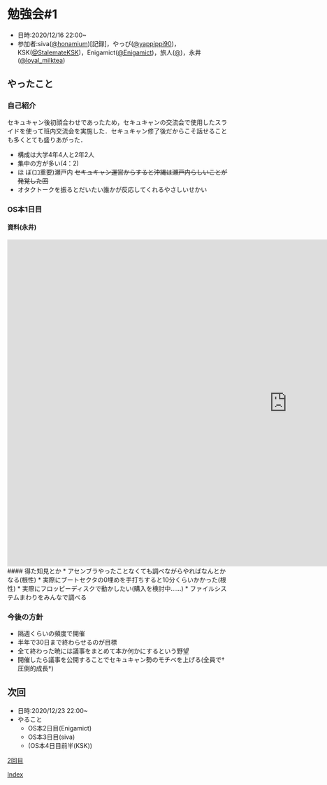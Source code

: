 # 勉強会#1
- 日時:2020/12/16 22:00~
- 参加者:siva([@honamium](https://twitter.com/honamium/ "twitter"))[記録]，やっぴ([@yappippi90](https://twitter.com/yappippi90/ "twitter"))，KSK([@StalemateKSK](https://twitter.com/StalemateKSK/ "twitter"))，Enigamict([@Enigamict](https://twitter.com/Enigamict/ "twitter"))，旅人([@](https://twitter.com// "twitter"))，永井([@loyal_milktea](https://twitter.com/loyal_milktea/ "twitter"))

## やったこと

### 自己紹介
セキュキャン後初顔合わせであったため，セキュキャンの交流会で使用したスライドを使って班内交流会を実施した．セキュキャン修了後だからこそ話せることも多くとても盛りあがった．
- 構成は大学4年4人と2年2人
- 集中の方が多い(4：2)
- ほ ぼ(ｺｺ重要)瀬戸内
	~~セキュキャン運営からすると沖縄は瀬戸内らしいことが発覚した回~~
- オタクトークを振るとだいたい誰かが反応してくれるやさしいせかい

### OS本1日目
#### 資料(永井)
<link rel="stylesheet" href="{{site.github.url}}/css/style.css" charset="utf-8">
<div class="g-slide">
<iframe src="https://docs.google.com/presentation/d/e/2PACX-1vSKxoiXP3G7FdQENLsCJi3tlkq0j2vnrizRewOfMZvrwDanIEL0KE0AQLZ6rtSauT2Vr79Ee4qNRlUp/embed?start=false&loop=false&delayms=3000" frameborder="0" width="1280" height="749" allowfullscreen="true" mozallowfullscreen="true" webkitallowfullscreen="true"></iframe>
</div>
#### 得た知見とか
  * アセンブラやったことなくても調べながらやればなんとかなる(根性)
  * 実際にブートセクタの0埋めを手打ちすると10分くらいかかった(根性)
  * 実際にフロッピーディスクで動かしたい(購入を検討中……)
  * ファイルシステムまわりをみんなで調べる

### 今後の方針
  * 隔週くらいの頻度で開催
  * 半年で30日まで終わらせるのが目標
  * 全て終わった暁には議事をまとめて本か何かにするという野望
  * 開催したら議事を公開することでセキュキャン勢のモチベを上げる(全員で†圧倒的成長†)

## 次回
- 日時:2020/12/23 22:00~
- やること
  - OS本2日目(Enigamict)
  - OS本3日目(siva)
  - (OS本4日目前半(KSK))


[2回目](2day_log "議事録")

[Index](index)
